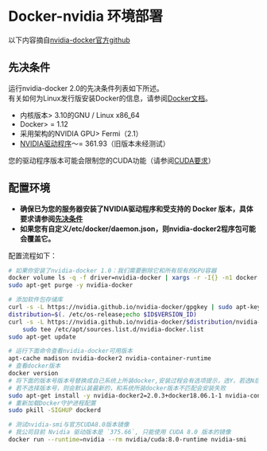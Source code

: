 # Docker-nvidia 环境部署
  
以下内容摘自[nvidia-docker官方github](https://github.com/NVIDIA/nvidia-docker/blob/master/README.md)

## 先决条件

运行nvidia-docker 2.0的先决条件列表如下所述。  
有关如何为Linux发行版安装Docker的信息，请参阅[Docker文档](https://docs.docker.com/install/)。

- 内核版本> 3.10的GNU / Linux x86_64
- Docker> = 1.12
- 采用架构的NVIDIA GPU> Fermi（2.1）
- [NVIDIA驱动程序](http://www.nvidia.com/object/unix.html)〜= 361.93（旧版本未经测试）

您的驱动程序版本可能会限制您的CUDA功能（请参阅[CUDA要求](https://github.com/NVIDIA/nvidia-docker/wiki/CUDA#requirements)）

## 配置环境

- **确保已为您的服务器安装了NVIDIA驱动程序和受支持的 Docker 版本，具体要求请参阅[先决条件](#%E5%85%88%E5%86%B3%E6%9D%A1%E4%BB%B6)**
- **如果您有自定义/etc/docker/daemon.json，则nvidia-docker2程序包可能会覆盖它。**

配置流程如下：

```sh
# 如果你安装了nvidia-docker 1.0：我们需要删除它和所有现有的GPU容器
docker volume ls -q -f driver=nvidia-docker | xargs -r -I{} -n1 docker ps -q -a -f volume={} | xargs -r docker rm -f
sudo apt-get purge -y nvidia-docker

# 添加软件包存储库
curl -s -L https://nvidia.github.io/nvidia-docker/gpgkey | sudo apt-key add -
distribution=$(. /etc/os-release;echo $ID$VERSION_ID)
curl -s -L https://nvidia.github.io/nvidia-docker/$distribution/nvidia-docker.list | \
    sudo tee /etc/apt/sources.list.d/nvidia-docker.list
sudo apt-get update

# 运行下面命令查看nvidia-docker可用版本
apt-cache madison nvidia-docker2 nvidia-container-runtime
# 查看docker版本
docker version
# 将下面的版本号版本号替换成自己系统上所装docker,安装过程会有选项提示，选Y，若选N后面需要单独配置runtime
# 若不选择版本号，则会默认装最新的，和系统所装docker版本不匹配会安装失败
sudo apt-get install -y nvidia-docker2=2.0.3+docker18.06.1-1 nvidia-container-runtime=2.0.0+docker18.06.1-1
# 重新加载Docker守护进程配置
sudo pkill -SIGHUP dockerd

# 测试nvidia-smi与官方CUDA8.0版本镜像
# 我公司目前 Nvidia 驱动版本是 `375.66`, 只能使用 CUDA 8.0 版本的镜像
docker run --runtime=nvidia --rm nvidia/cuda:8.0-runtime nvidia-smi
```
